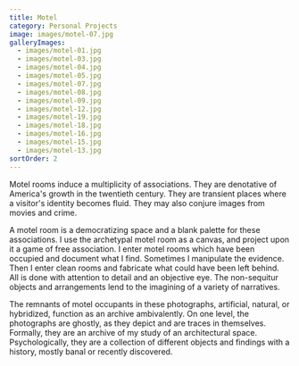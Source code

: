```yaml
---
title: Motel
category: Personal Projects
image: images/motel-07.jpg
galleryImages:
  - images/motel-01.jpg
  - images/motel-03.jpg
  - images/motel-04.jpg
  - images/motel-05.jpg
  - images/motel-07.jpg
  - images/motel-08.jpg
  - images/motel-09.jpg
  - images/motel-12.jpg
  - images/motel-19.jpg
  - images/motel-18.jpg
  - images/motel-16.jpg
  - images/motel-15.jpg
  - images/motel-13.jpg
sortOrder: 2
---
```

Motel rooms induce a multiplicity of associations.  They are denotative of America's growth in the twentieth century.  They are transient places where a visitor's identity becomes fluid.  They may also conjure images from movies and crime.   

A motel room is a democratizing space and a blank palette for these associations.  I use the archetypal motel room as a canvas, and project upon it a game of free association.  I enter motel rooms which have been occupied and document what I find.  Sometimes I manipulate the evidence.  Then I enter clean rooms and fabricate what could have been left behind.  All is done with attention to detail and an objective eye.  The non-sequitur objects and arrangements lend to the imagining of a variety of narratives. 

The remnants of motel occupants in these photographs, artificial, natural, or hybridized, function as an archive ambivalently.  On one level, the photographs are ghostly, as they depict and are traces in themselves.  Formally, they are an archive of my study of an architectural space. Psychologically, they are a collection of different objects and findings with a history, mostly banal or recently discovered.